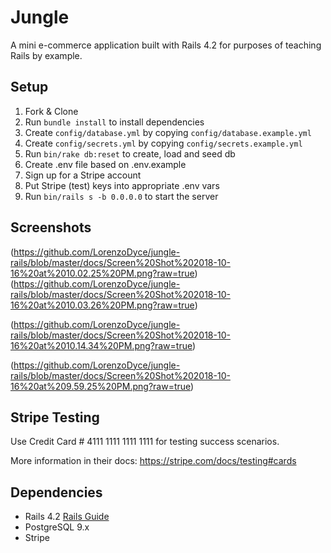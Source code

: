 # Jungle

A mini e-commerce application built with Rails 4.2 for purposes of teaching Rails by example.

## Setup

1. Fork & Clone
2. Run `bundle install` to install dependencies
3. Create `config/database.yml` by copying `config/database.example.yml`
4. Create `config/secrets.yml` by copying `config/secrets.example.yml`
5. Run `bin/rake db:reset` to create, load and seed db
6. Create .env file based on .env.example
7. Sign up for a Stripe account
8. Put Stripe (test) keys into appropriate .env vars
9. Run `bin/rails s -b 0.0.0.0` to start the server

## Screenshots

(https://github.com/LorenzoDyce/jungle-rails/blob/master/docs/Screen%20Shot%202018-10-16%20at%2010.02.25%20PM.png?raw=true)
(https://github.com/LorenzoDyce/jungle-rails/blob/master/docs/Screen%20Shot%202018-10-16%20at%2010.03.26%20PM.png?raw=true)

(https://github.com/LorenzoDyce/jungle-rails/blob/master/docs/Screen%20Shot%202018-10-16%20at%2010.14.34%20PM.png?raw=true)

(https://github.com/LorenzoDyce/jungle-rails/blob/master/docs/Screen%20Shot%202018-10-16%20at%209.59.25%20PM.png?raw=true)

## Stripe Testing

Use Credit Card # 4111 1111 1111 1111 for testing success scenarios.

More information in their docs: <https://stripe.com/docs/testing#cards>

## Dependencies

- Rails 4.2 [Rails Guide](http://guides.rubyonrails.org/v4.2/)
- PostgreSQL 9.x
- Stripe

